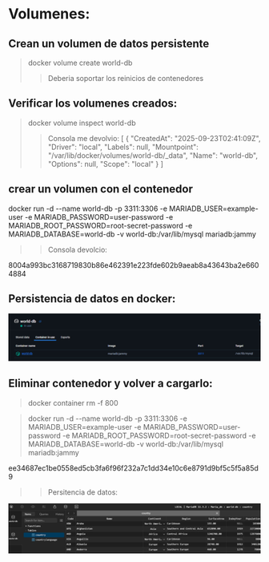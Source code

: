 # Volumenes:

## Crean un volumen de datos persistente

> docker volume create world-db
>> Deberia soportar los reinicios de contenedores

## Verificar los volumenes creados:

> docker volume inspect world-db
>>Consola me devolvio:
[
    {
        "CreatedAt": "2025-09-23T02:41:09Z",
        "Driver": "local",
        "Labels": null,
        "Mountpoint": "/var/lib/docker/volumes/world-db/_data",
        "Name": "world-db",
        "Options": null,
        "Scope": "local"
    }
]

## crear un volumen con el contenedor

docker run -d --name world-db -p 3311:3306 -e MARIADB_USER=example-user -e MARIADB_PASSWORD=user-password -e MARIADB_ROOT_PASSWORD=root-secret-password -e MARIADB_DATABASE=world-db -v world-db:/var/lib/mysql mariadb:jammy

>> Consola devolcio:

8004a993bc3168719830b86e462391e223fde602b9aeab8a43643ba2e6604884

## Persistencia de datos en docker:

![alt text](screenshots-Lesson-2/image6.png)

## Eliminar contenedor y volver a cargarlo:

> docker container rm -f 800

> docker run -d --name world-db -p 3311:3306 -e MARIADB_USER=example-user -e MARIADB_PASSWORD=user-password -e MARIADB_ROOT_PASSWORD=root-secret-password -e MARIADB_DATABASE=world-db -v world-db:/var/lib/mysql mariadb:jammy

ee34687ec1be0558ed5cb3fa6f96f232a7c1dd34e10c6e8791d9bf5c5f5a85d9

>> Persitencia de datos:

![alt text](screenshots-Lesson-2/image7.png)